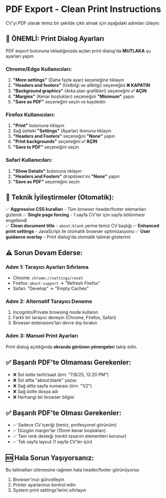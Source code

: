 # PDF Export - Clean Print Instructions

CV'yi PDF olarak temiz bir şekilde çıktı almak için aşağıdaki adımları izleyin:

## 🚨 ÖNEMLİ: Print Dialog Ayarları

PDF export butonuna tıkladığınızda açılan print dialog'da **MUTLAKA** şu ayarları yapın:

### Chrome/Edge Kullanıcıları:
1. **"More settings"** (Daha fazla ayar) seçeneğine tıklayın
2. **"Headers and footers"** (Üstbilgi ve altbilgi) seçeneğini **❌ KAPATIN**
3. **"Background graphics"** (Arka plan grafikleri) seçeneğini **✅ AÇIN**
4. **"Margins"** (Kenar boşlukları) seçeneğini **"Minimum"** yapın
5. **"Save as PDF"** seçeneğini seçin ve kaydedin

### Firefox Kullanıcıları:
1. **"Print"** butonuna tıklayın
2. Sağ üstteki **"Settings"** (Ayarlar) ikonuna tıklayın
3. **"Headers and Footers"** seçeneğini **"None"** yapın
4. **"Print backgrounds"** seçeneğini **✅ AÇIN**
5. **"Save to PDF"** seçeneğini seçin

### Safari Kullanıcıları:
1. **"Show Details"** butonuna tıklayın
2. **"Headers and Footers"** dropdown'ını **"None"** yapın
3. **"Save as PDF"** seçeneğini seçin

## 🔧 Teknik İyileştirmeler (Otomatik):

✅ **Aggressive CSS kuralları** - Tüm browser header/footer elemanları gizlendi
✅ **Single page forcing** - 1 sayfa CV'ler için sayfa bölünmesi engellendi  
✅ **Clean document title** - `about:blank` yerine temiz CV başlığı
✅ **Enhanced print settings** - JavaScript ile otomatik browser optimizasyonu
✅ **User guidance overlay** - Print dialog'da otomatik talimat gösterimi

## ⚠️ Sorun Devam Ederse:

### Adım 1: Tarayıcı Ayarları Sıfırlama
- Chrome: `chrome://settings/reset`
- Firefox: `about:support` → "Refresh Firefox"
- Safari: "Develop" → "Empty Caches"

### Adım 2: Alternatif Tarayıcı Deneme
1. Incognito/Private browsing mode kullanın
2. Farklı bir tarayıcı deneyin (Chrome, Firefox, Safari)
3. Browser extensions'ları devre dışı bırakın

### Adım 3: Manuel Print Ayarları
Print dialog açıldığında **ekranda görünen yönergeler**i takip edin.

## ✅ Başarılı PDF'te Olmaması Gerekenler:

- ❌ Sol üstte tarih/saat (örn: "7/8/25, 12:20 PM")
- ❌ Sol altta "about:blank" yazısı
- ❌ Sağ altta sayfa numarası (örn: "1/2")
- ❌ Sağ üstte dosya adı
- ❌ Herhangi bir browser bilgisi

## ✅ Başarılı PDF'te Olması Gerekenler:

- ✅ Sadece CV içeriği (temiz, profesyonel görünüm)
- ✅ Düzgün margin'lar (15mm kenar boşlukları)
- ✅ Tam renk desteği (renkli tasarım elementleri korunur)
- ✅ Tek sayfa layout (1 sayfa CV'ler için)

## 🆘 Hala Sorun Yaşıyorsanız:

Bu talimatları izlemesine rağmen hala header/footer görünüyorsa:
1. Browser'ınızı güncelleyin
2. Printer ayarlarınızı kontrol edin
3. System print settings'lerini sıfırlayın